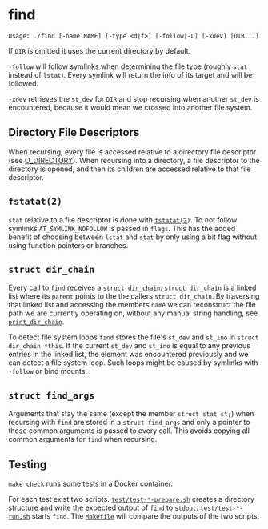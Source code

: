 # find

```
Usage: ./find [-name NAME] [-type <d|f>] [-follow|-L] [-xdev] [DIR...]
```

If `DIR` is omitted it uses the current directory by default.

`-follow` will follow symlinks when determining the file type (roughly `stat`
instead of `lstat`). Every symlink will return the info of its target and will
be followed.

`-xdev` retrieves the `st_dev` for `DIR` and stop recursing when another
`st_dev` is encountered, because it would mean we crossed into another
file system.

## Directory File Descriptors

When recursing, every file is accessed relative to a directory file descriptor
(see [O_DIRECTORY](https://man7.org/linux/man-pages/man2/open.2.html#DESCRIPTION)).
When recursing into a directory, a file descriptor to the directory is opened,
and then its children are accessed relative to that file descriptor.

## `fstatat(2)`

`stat` relative to a file descriptor is done with [`fstatat(2)`](https://man7.org/linux/man-pages/man2/fstatat.2.html). To not follow symlinks `AT_SYMLINK_NOFOLLOW` is passed
in `flags`. This has the added benefit of choosing between `lstat` and `stat`
by only using a bit flag without using function pointers or branches.

## `struct dir_chain`

Every call to [`find`](./main.c) receives a `struct dir_chain`.
`struct dir_chain` is a linked list where its `parent` points to the the callers
`struct dir_chain`. By traversing that linked list and accessing the members
`name` we can reconstruct the file path we are currently operating on, without
any manual string handling, see [`print_dir_chain`](./main.c).

To detect file system loops `find` stores the file's `st_dev` and `st_ino` in
`struct dir_chain *this`. If the current `st_dev` and `st_ino` is equal to any
previous entries in the linked list, the element was encountered previously and
we can detect a file system loop. Such loops might be caused by symlinks with
`-follow` or bind mounts.

## `struct find_args`

Arguments that stay the same (except the member `struct stat st;`) when
recursing with `find` are stored in a `struct find_args` and only a pointer to
those common arguments is passed to every call. This avoids copying all common
arguments for `find` when recursing.

## Testing

`make check` runs some tests in a Docker container.

For each test exist two scripts. [`test/test-*-prepare.sh`](./test) creates a
directory structure and write the expected output of `find` to `stdout`.
[`test/test-*-run.sh`](./test) starts `find`. The [`Makefile`](./test/Makefile)
will compare the outputs of the two scripts.
